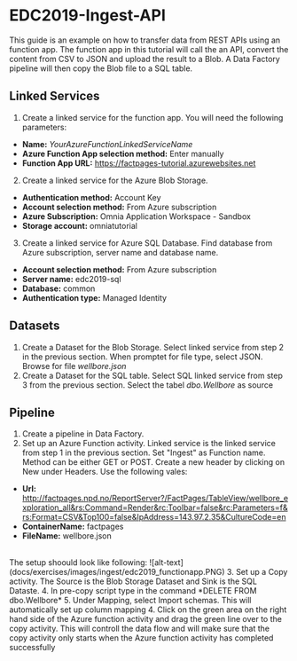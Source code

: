 # EDC2019-Ingest-API

This guide is an example on how to transfer data from REST APIs using an function app. The function app in this tutorial will call the an API, convert the content from CSV to JSON and upload the result to a Blob. A Data Factory pipeline will then copy the Blob file to a SQL table.

## Linked Services
1. Create a linked service for the function app. You will need the following parameters:
- **Name:** *YourAzureFunctionLinkedServiceName*
- **Azure Function App selection method:** Enter manually
- **Function App URL:** https://factpages-tutorial.azurewebsites.net
2. Create a linked service for the Azure Blob Storage.
- **Authentication method:** Account Key
- **Account selection method:** From Azure subscription
- **Azure Subscription:** Omnia Application Workspace - Sandbox
- **Storage account:** omniatutorial

3. Create a linked service for Azure SQL Database. Find database from Azure subscription, server name and database name.
- **Account selection method:** From Azure subscription
- **Server name:** edc2019-sql
- **Database:** common
- **Authentication type:** Managed Identity

## Datasets
1. Create a Dataset for the Blob Storage. Select linked service from step 2 in the previous section. When promptet for file type, select JSON. Browse for file *wellbore.json*
2. Create a Dataset for the SQL table. Select SQL linked service from  step 3 from the previous section. Select the tabel *dbo.Wellbore* as source

## Pipeline
1. Create a pipeline in Data Factory.
2. Set up an Azure Function activity. Linked service is the linked service from step 1 in the previous section. Set "Ingest" as Function name. Method can be either GET or POST. Create a new header by clicking on New under Headers. Use the following vales:
- **Url:** http://factpages.npd.no/ReportServer?/FactPages/TableView/wellbore_exploration_all&rs:Command=Render&rc:Toolbar=false&rc:Parameters=f&rs:Format=CSV&Top100=false&IpAddress=143.97.2.35&CultureCode=en
- **ContainerName:** factpages
- **FileName:** wellbore.json
<br/>
The setup shoould look like following:
![alt-text](docs/exercises/images/ingest/edc2019_functionapp.PNG)
3. Set up a Copy activity. The Source is the Blob Storage Dataset and Sink is the SQL Dataste.
4. In pre-copy script type in the command *DELETE FROM  dbo.Wellbore*
5. Under Mapping, select Import schemas. This will automatically set up column mapping
4. Click on the green area on the right hand side of the Azure function activity and drag the green line over to the copy activity. This will controll the data flow and will make sure that the copy activity only starts when the Azure function activity has completed successfully